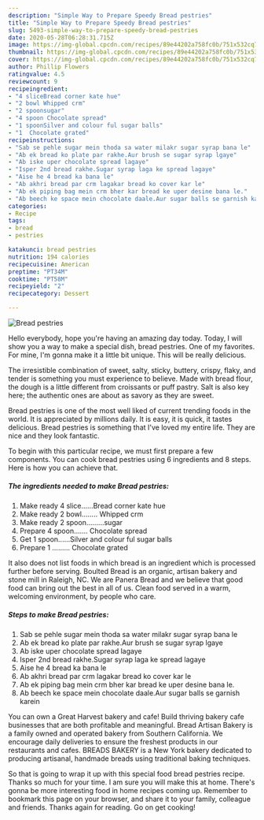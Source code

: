 ```yaml
---
description: "Simple Way to Prepare Speedy Bread pestries"
title: "Simple Way to Prepare Speedy Bread pestries"
slug: 5493-simple-way-to-prepare-speedy-bread-pestries
date: 2020-05-28T06:28:31.715Z
image: https://img-global.cpcdn.com/recipes/89e44202a758fc0b/751x532cq70/bread-pestries-recipe-main-photo.jpg
thumbnail: https://img-global.cpcdn.com/recipes/89e44202a758fc0b/751x532cq70/bread-pestries-recipe-main-photo.jpg
cover: https://img-global.cpcdn.com/recipes/89e44202a758fc0b/751x532cq70/bread-pestries-recipe-main-photo.jpg
author: Phillip Flowers
ratingvalue: 4.5
reviewcount: 9
recipeingredient:
- "4 sliceBread corner kate hue"
- "2 bowl Whipped crm"
- "2 spoonsugar"
- "4 spoon Chocolate spread"
- "1 spoonSilver and colour ful sugar balls"
- "1  Chocolate grated"
recipeinstructions:
- "Sab se pehle sugar mein thoda sa water milakr sugar syrap bana le"
- "Ab ek bread ko plate par rakhe.Aur brush se sugar syrap lgaye"
- "Ab iske uper chocolate spread lagaye"
- "Isper 2nd bread rakhe.Sugar syrap laga ke spread lagaye"
- "Aise he 4 bread ka bana le"
- "Ab akhri bread par crm lagakar bread ko cover kar le"
- "Ab ek piping bag mein crm bher kar bread ke uper desine bana le."
- "Ab beech ke space mein chocolate daale.Aur sugar balls se garnish karein"
categories:
- Recipe
tags:
- bread
- pestries

katakunci: bread pestries 
nutrition: 194 calories
recipecuisine: American
preptime: "PT34M"
cooktime: "PT58M"
recipeyield: "2"
recipecategory: Dessert

---
```



![Bread pestries](https://img-global.cpcdn.com/recipes/89e44202a758fc0b/751x532cq70/bread-pestries-recipe-main-photo.jpg)

Hello everybody, hope you're having an amazing day today. Today, I will show you a way to make a special dish, bread pestries. One of my favorites. For mine, I'm gonna make it a little bit unique. This will be really delicious.

The irresistible combination of sweet, salty, sticky, buttery, crispy, flaky, and tender is something you must experience to believe. Made with bread flour, the dough is a little different from croissants or puff pastry. Salt is also key here; the authentic ones are about as savory as they are sweet.

Bread pestries is one of the most well liked of current trending foods in the world. It is appreciated by millions daily. It is easy, it is quick, it tastes delicious. Bread pestries is something that I've loved my entire life. They are nice and they look fantastic.


To begin with this particular recipe, we must first prepare a few components. You can cook bread pestries using 6 ingredients and 8 steps. Here is how you can achieve that.

<!--inarticleads1-->

##### The ingredients needed to make Bread pestries:

1. Make ready 4 slice......Bread corner kate hue
1. Make ready 2 bowl........ Whipped crm
1. Make ready 2 spoon.........sugar
1. Prepare 4 spoon....... Chocolate spread
1. Get 1 spoon......Silver and colour ful sugar balls
1. Prepare 1 ......... Chocolate grated


It also does not list foods in which bread is an ingredient which is processed further before serving. Boulted Bread is an organic, artisan bakery and stone mill in Raleigh, NC. We are Panera Bread and we believe that good food can bring out the best in all of us. Clean food served in a warm, welcoming environment, by people who care. 

<!--inarticleads2-->

##### Steps to make Bread pestries:

1. Sab se pehle sugar mein thoda sa water milakr sugar syrap bana le
1. Ab ek bread ko plate par rakhe.Aur brush se sugar syrap lgaye
1. Ab iske uper chocolate spread lagaye
1. Isper 2nd bread rakhe.Sugar syrap laga ke spread lagaye
1. Aise he 4 bread ka bana le
1. Ab akhri bread par crm lagakar bread ko cover kar le
1. Ab ek piping bag mein crm bher kar bread ke uper desine bana le.
1. Ab beech ke space mein chocolate daale.Aur sugar balls se garnish karein


You can own a Great Harvest bakery and cafe! Build thriving bakery cafe businesses that are both profitable and meaningful. Bread Artisan Bakery is a family owned and operated bakery from Southern California. We encourage daily deliveries to ensure the freshest products in our restaurants and cafes. BREADS BAKERY is a New York bakery dedicated to producing artisanal, handmade breads using traditional baking techniques. 

So that is going to wrap it up with this special food bread pestries recipe. Thanks so much for your time. I am sure you will make this at home. There's gonna be more interesting food in home recipes coming up. Remember to bookmark this page on your browser, and share it to your family, colleague and friends. Thanks again for reading. Go on get cooking!

